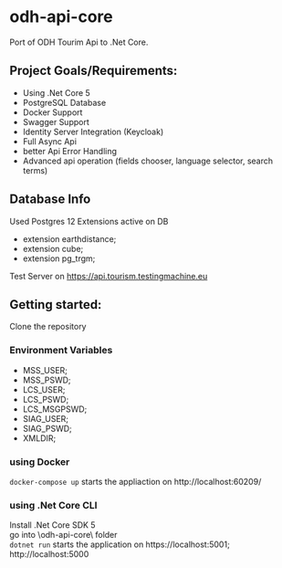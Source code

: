 # odh-api-core

Port of ODH Tourim Api to .Net Core.

## Project Goals/Requirements:

* Using .Net Core 5
* PostgreSQL Database
* Docker Support
* Swagger Support
* Identity Server Integration (Keycloak)
* Full Async Api
* better Api Error Handling
* Advanced api operation (fields chooser, language selector, search terms)

## Database Info

Used Postgres 12 
Extensions active on DB

* extension earthdistance;
* extension cube;
* extension pg_trgm;

Test Server on https://api.tourism.testingmachine.eu

## Getting started:

Clone the repository

### Environment Variables

* MSS_USER;
* MSS_PSWD;
* LCS_USER;
* LCS_PSWD;
* LCS_MSGPSWD;
* SIAG_USER;
* SIAG_PSWD;
* XMLDIR;

### using Docker

`docker-compose up` starts the appliaction on http://localhost:60209/

### using .Net Core CLI

Install .Net Core SDK 5\
go into \odh-api-core\ folder \
`dotnet run`
starts the application on 
https://localhost:5001;
http://localhost:5000


